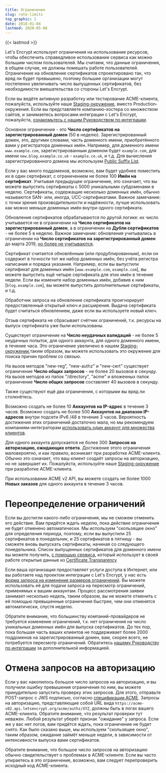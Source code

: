 ```yaml
---
title: Ограничения
slug: rate-limits
top_graphic: 1
date: 2018-01-04
lastmod: 2020-05-06
---
```


{{< lastmod >}}

Let's Encrypt использует ограничения на использование ресурсов, чтобы обеспечить справедливое использование сервиса как можно большим числом пользователей. Мы считаем, что данные ограничения, в общем случае, не должны помешать работе пользователей. Ограничение на обновление сертификатов спроектировано так, что вряд ли будет превышено, поэтому большие организации могут постепенно увеличивать число выпущенных сертификатов, без необходимости вмешательства со стороны Let's Encrypt.

Если вы ведёте активную разработку или тестирование ACME-клиента, пожалуйста, используйте наше [Staging-окружение](/docs/staging-environment), вместо Production-окружения. Если вы представляете компанию-хостера со множеством сайтов, и занимаетесь вопросами интеграции с Let's Encrypt, пожалуйста, [ознакомьтесь с нашим Руководством по интеграции](/docs/integration-guide).

Основное ограничение - это <a id="certificates-per-registered-domain"></a>**Число сертификатов на зарегистрированный домен** (50 в неделю). Зарегистрированный домен, это, другими словами, часть доменного имени, приобретённого вами у регистратора доменных имён. Например, для доменного имени `www.example.com`, зарегистрированным доменом будет `example.com`, для имени `new.blog.example.co.uk` - `example.co.uk`, и т.д. Для вычисления зарегистрированного домена мы используем [Public Suffix List](https://publicsuffix.org).

Если у вас много поддоменов, возможно, вам будет удобнее поместить их в один сертификат, с ограничением не более 100 <a id="names-per-certificate"></a>**Имён на сертификат**. Учитывая предыдущее ограничение, это означает, что вы можете выпустить сертификаты с 5000 уникальными субдоменами в неделю. Сертификаты, содержащие несколько доменных имён, обычно называются SAN- или, иногда, UCC-сертификатами. Важное замечание: с точки зрения производительности и надёжности, лучше использовать как можно меньше доменных имён внутри одного сертификата.

Обновления сертификатов обрабатываются по другой логике: их число учитывается не в ограничении на **Число сертификатов на зарегистрированный домен**, а в ограничении на **Дубли сертификатов** - не более 5 в неделю. Важное замечание: обновления учитывались в ограничении на **Число сертификатов на зарегистрированный домен** до марта 2019, [но более не учитываются](https://community.letsencrypt.org/t/rate-limits-fixing-certs-per-name-rate-limit-order-of-operations-gotcha/88189).

Сертификат считается обновлённым (или продублированным), если он содержит в точности тот же набор доменных имён, без учёта регистра написания и порядка указания. Например, если вы выпустили сертификат для доменных имён [`www.example.com`, `example.com`], вы можете выпустить ещё четыре сертификата для этих имён в течение недели. Если вы измените набор доменных имён, добавив к ним [`blog.example.com`], вы можете выпустить дополнительные сертификаты, и т.д.

Обработчик запроса на обновление сертификата проигнорирует предоставленный открытый ключ и расширения. Выдача сертификата будет считаться обновлением, даже если вы используете новый ключ.

Отзыв сертификата не сбрасывает счётчик ограничений, т.к. ресурсы на выпуск сертификата уже были использованы.

Существует ограничение на <a id="failed-validations"></a>**Число неудачных валидаций** - не более 5 неудачных попыток, для одного аккаунта, для одного доменного имени, в течение часа. Это ограничение увеличено в нашем [Staging-окружении](/docs/staging-environment),таким образом, вы можете использовать это окружение для поиска причин проблем со связью.

На вызов методов "new-reg", "new-authz" и "new-cert" существует ограничение <a id="overall-requests"></a>**Число общих запросов** - не более 20 вызовов в секунду. На вызов методов из папок "/directory", "acme" и вложенных папок ограничение **Число общих запросов** составляет 40 вызовов в секунду.

Также существуют ещё два ограничения, с которыми вы вряд ли столкнётесь.

Возможно создать не более 10 <a id="accounts-per-ip-address"></a>**Аккаунтов на IP-адрес** в течение 3 часов. Возможно создать не более 500 **Аккаунтов на диапазон IP-адресов** внутри подсети IPv6 /48 в течение 3 часов. Вероятность достижения этих ограничений достаточно мала, но мы рекомендуем компаниям-интеграторам [использовать один аккаунт для множества клиентов](/docs/integration-guide).

Для одного аккаунта допускается не более 300 <a id="pending-authorizations"></a>**Запросов на авторизацию, ожидающих ответа**. Достижение этого ограничения маловероятно, и как правило, возникает при разработке ACME-клиента. Обычно это означает, что ваш клиент создаёт запросы на авторизацию, но не завершает их. Пожалуйста, используйте наше [Staging-окружение](/docs/staging-environment) при разработке ACME-клиента.

При использовании ACME v2 API, вы можете создать не более 1000 <a id="new-orders"></a>**Новых заказов** для одного аккаунта в течение 3 часов.

# <a id="overrides"></a>Переопределение ограничений

Если вы достигли какого-либо ограничения, мы не сможем отменить его действие. Вам придётся ждать неделю, пока действие ограничения не будет отменено автоматически. Мы используем "скользящее окно" для определения периода, поэтому, если вы выпустили 25 сертификатов в понедельник, и 25 сертификатов в пятницу - вы сможете вновь выпускать сертификаты, начиная со следующего понедельника. Список выпущенных сертификатов для доменного имени вы можете получить, [с помощью сервиса](https://crt.sh), который использует в своей работе открытые данные из [Certificate Transparency](https://www.certificate-transparency.org)

Если ваша организация предоставляет услуги доступа в Интернет, или вы работаете над проектом интеграции с Let's Encrypt, у нас есть [форма запроса на изменение размеров ограничений](https://goo.gl/forms/plqRgFVnZbdGhE9n1). Вы можете использовать её для подачи запроса на пересмотр ограничений, применямых к вашим аккаунтам. Процесс рассмотрения заявки занимает несколько недель, таким образом, вы не можете отменить с её помощью превышенные ограничения быстрее, чем они отменятся автоматически, спустя неделю.

Обратите внимание, что большинству компаний-провайдеров не требуется изменение ограничений, т.к. нет ограничения на число уникальных доменных имён для выпуска сертификатов. До тех пор, пока большая часть ваших клиентов не поддерживает более 2000 поддоменов на зарегистрированный домен, вам, скорее всего, не потребуется пересмотр ограничений. Обратитесь [нашему Руководству по интеграции](/docs/integration-guide) за дополнительной информацией.

# <a id="clearing-pending"></a>Отмена запросов на авторизацию

Если у вас накопилось большое число запросов на авторизацию, и вы получили ошибку превышения ограничения по ним, вы можете принудительно запустить проверку этих запросов. Для этого, отправьте POST-запрос с JWS подписью, согласно [спецификации ACME](https://tools.ietf.org/html/rfc8555#section-7.5.1). Запросы на авторизацию, представляющие собой URL вида `https://acme-v02.api.letsencrypt.org/acme/authz/XYZ`, должны быть в логах вашего ACME-клиента. Обратите внимание, что результат проверки тут неважен. Любой результат уберёт признак "ожидание" у запроса. Если же у вас нет логов, вам придётся ждать, пока ограничение не будет снято. Как было сказано выше, мы используем "скользящее окно", таким образом, ожидание займёт меньше недели, в зависимости от интенсивности выпуска вами сертификатов.

Обратите внимание, что большое число запросов на авторизацию обычно свидетельствует о проблемах в ACME-клиенте. Если вы часто упираетесь в это ограничение, возможно, вам следует перепроверить исходный код ACME-клиента.
